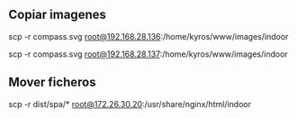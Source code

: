 ## Copiar imagenes
scp -r compass.svg root@192.168.28.136:/home/kyros/www/images/indoor

scp -r compass.svg root@192.168.28.137:/home/kyros/www/images/indoor

## Mover ficheros

scp -r dist/spa/* root@172.26.30.20:/usr/share/nginx/html/indoor

